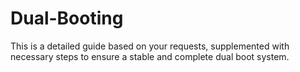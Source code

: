 # Dual-Booting
This is a detailed guide based on your requests, supplemented with necessary steps to ensure a stable and complete dual boot system.
